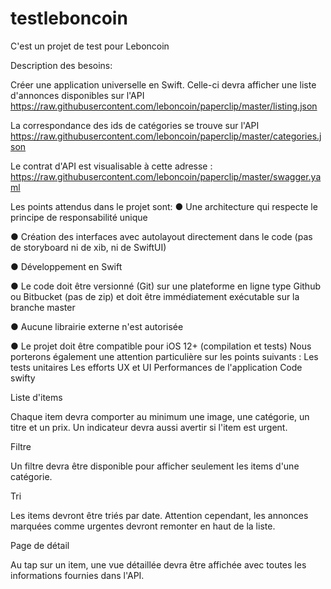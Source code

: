 # testleboncoin
C'est un projet de test pour Leboncoin

Description des besoins:

Créer une application universelle en Swift. 
Celle-ci devra afficher une liste d'annonces disponibles sur l'API https://raw.githubusercontent.com/leboncoin/paperclip/master/listing.json

La correspondance des ids de catégories se trouve sur l'API https://raw.githubusercontent.com/leboncoin/paperclip/master/categories.json

Le contrat d'API est visualisable à cette adresse :
https://raw.githubusercontent.com/leboncoin/paperclip/master/swagger.yaml


Les points attendus dans le projet sont:
● Une architecture qui respecte le principe de responsabilité unique

● Création des interfaces avec autolayout directement dans le code (pas de storyboard ni
de xib, ni de SwiftUI)

● Développement en Swift

● Le code doit être versionné (Git) sur une plateforme en ligne type Github ou Bitbucket
(pas de zip) et doit être immédiatement exécutable sur la branche master

● Aucune librairie externe n'est autorisée

● Le projet doit être compatible pour iOS 12+ (compilation et tests)
Nous porterons également une attention particulière sur les points suivants :
Les tests unitaires
Les efforts UX et UI
Performances de l'application
Code swifty

Liste d'items

Chaque item devra comporter au minimum une image, une catégorie, un titre et un prix. Un indicateur devra aussi avertir si l'item est urgent.

Filtre

Un filtre devra être disponible pour afficher seulement les items d'une catégorie.

Tri

Les items devront être triés par date.
Attention cependant, les annonces marquées comme urgentes devront remonter en haut de la liste.

Page de détail

Au tap sur un item, une vue détaillée devra être affichée avec toutes les informations fournies dans l'API.


  
